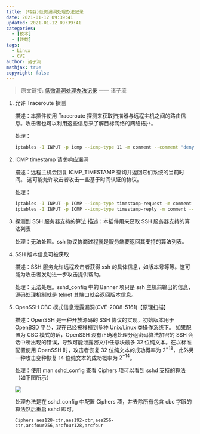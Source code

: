 ```yaml
---
title: (转载)低微漏洞处理办法记录
date: 2021-01-12 09:39:41
updated: 2021-01-12 09:39:41
categories:
  - [技术]
  - [转载]
tags:
  - Linux
  - CVE
author: 诸子流
mathjax: true
copyright: false
---
```


> 原文链接: [低微漏洞处理办法记录](https://www.cnblogs.com/lsdb/p/8204578.html) —— 诸子流

<!--more-->

1. 允许 Traceroute 探测

   描述：本插件使用 Traceroute 探测来获取扫描器与远程主机之间的路由信息。攻击者也可以利用这些信息来了解目标网络的网络拓扑。

   处理：

   ```bash
   iptables -I INPUT -p icmp --icmp-type 11 -m comment --comment "deny traceroute" -j DROP
   ```

2. ICMP timestamp 请求响应漏洞

   描述：远程主机会回复 ICMP_TIMESTAMP 查询并返回它们系统的当前时间。 这可能允许攻击者攻击一些基于时间认证的协议。

   处理：

   ```bash
   iptables -I INPUT -p ICMP --icmp-type timestamp-request -m comment --comment "deny ICMP timestamp" -j DROP
   iptables -I INPUT -p ICMP --icmp-type timestamp-reply -m comment --comment "deny ICMP timestamp" -j DROP
   ```

3. 探测到 SSH 服务器支持的算法
   描述：本插件用来获取 SSH 服务器支持的算法列表

   处理：无法处理。ssh 协议协商过程就是服务端要返回其支持的算法列表。

4. SSH 版本信息可被获取

   描述：SSH 服务允许远程攻击者获得 ssh 的具体信息，如版本号等等。这可能为攻击者发动进一步攻击提供帮助。

   处理：无法处理。sshd_config 中的 Banner 项只是 ssh 主机前输出的信息，源码处理机制就是 telnet 其端口就会返回版本信息。

5. OpenSSH CBC 模式信息泄露漏洞(CVE-2008-5161)【原理扫描】

   描述：OpenSSH 是一种开放源码的 SSH 协议的实现，初始版本用于 OpenBSD 平台，现在已经被移植到多种 Unix/Linux 类操作系统下。
   如果配置为 CBC 模式的话，OpenSSH 没有正确地处理分组密码算法加密的 SSH 会话中所出现的错误，导致可能泄露密文中任意块最多 32 位纯文本。在以标准配置使用 OpenSSH 时，攻击者恢复 32 位纯文本的成功概率为 $2^{-18}$，此外另一种攻击变种恢复 14 位纯文本的成功概率为 $2^{-14}$。

   处理：使用 man sshd_config 查看 Ciphers 项可以看到 sshd 支持的算法（如下图所示）

   ![](https://img.iszy.xyz/1641952164668.png)

   处理办法是在 sshd_config 中配置 Ciphers 项，并去除所有包含 cbc 字眼的算法然后重启 sshd 即可。

   ```config
   Ciphers aes128-ctr,aes192-ctr,aes256-ctr,arcfour256,arcfour128,arcfour
   ```
